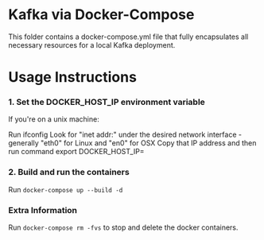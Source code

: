 # Kafka via Docker-Compose

This folder contains a docker-compose.yml file that fully encapsulates all necessary resources for a local Kafka deployment.

# Usage Instructions

### 1. Set the DOCKER_HOST_IP environment variable 

If you're on a unix machine: 

Run ifconfig
Look for "inet addr:" under the desired network interface - generally "eth0" for Linux and "en0" for OSX
Copy that IP address and then run command export DOCKER_HOST_IP=<addr>

### 2. Build and run the containers

Run `docker-compose up --build -d`

### Extra Information

Run `docker-compose rm -fvs` to stop and delete the docker containers.